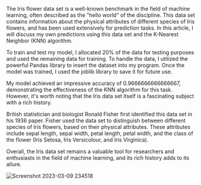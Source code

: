 
The Iris flower data set is a well-known benchmark in the field of machine learning, often described as the "hello world" of the discipline. This data set contains information about the physical attributes of different species of Iris flowers, and has been used extensively for prediction tasks. In this article, I will discuss my own predictions using this data set and the K-Nearest Neighbor (KNN) algorithm.

To train and test my model, I allocated 20% of the data for testing purposes and used the remaining data for training. To handle the data, I utilized the powerful Pandas library to insert the dataset into my program. Once the model was trained, I used the joblib library to save it for future use.

My model achieved an impressive accuracy of 0.9666666666666667, demonstrating the effectiveness of the KNN algorithm for this task. However, it's worth noting that the Iris data set itself is a fascinating subject with a rich history.

British statistician and biologist Ronald Fisher first identified this data set in his 1936 paper. Fisher used the data set to distinguish between different species of Iris flowers, based on their physical attributes. These attributes include sepal length, sepal width, petal length, petal width, and the class of the flower (Iris Setosa, Iris Versicolour, and Iris Virginica).

Overall, the Iris data set remains a valuable tool for researchers and enthusiasts in the field of machine learning, and its rich history adds to its allure.

![Screenshot 2023-03-09 234518](https://user-images.githubusercontent.com/70307019/224118501-3b679a6e-60d5-43e4-a3ce-876cd67c9529.png)

